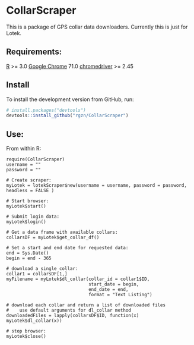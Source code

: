 CollarScraper
================

This is a package of GPS collar data downloaders. Currently this is just for Lotek. 

## Requirements: 
[R](https://www.r-project.org/) >= 3.0 
[Google Chrome](https://www.google.com/chrome/) 71.0 
[chromedriver](https://sites.google.com/a/chromium.org/chromedriver/) >= 2.45

## Install 

To install the development version from GitHub, run:

```R
# install.packages("devtools")
devtools::install_github("rgzn/CollarScraper")
```

## Use:

From within R: 

```{R}
require(CollarScraper)
username = ""
password = ""

# Create scraper:
myLotek = lotekScraper$new(username = username, password = password, headless = FALSE )

# Start browser:
myLotek$start()

# Submit login data:
myLotek$login()

# Get a data frame with available collars:
collarsDF = myLotek$get_collar_df()

# Set a start and end date for requested data:
end = Sys.Date()
begin = end - 365

# download a single collar:
collar1 = collarsDF[1,]
myFilename = myLotek$dl_collar(collar_id = collar1$ID,
                               start_date = begin,
                               end_date = end,
                               format = "Text Listing")

# download each collar and return a list of downloaded files
#    use default arguments for dl_collar method
downloadedFiles = lapply(collarsDF$ID, function(x) myLotek$dl_collar(x))

# stop browser:
myLotek$close()

```
